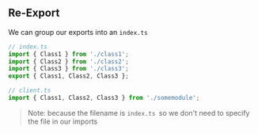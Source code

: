 ## Re-Export

We can group our exports into an `index.ts`

```typescript
// index.ts
import { Class1 } from './class1';
import { Class2 } from './class2';
import { Class3 } from './class3';
export { Class1, Class2, Class3 };
```

```typescript
// client.ts
import { Class1, Class2, Class3 } from './somemodule';
```

> Note: because the filename is `index.ts `so we don't need to specify the file in our imports
